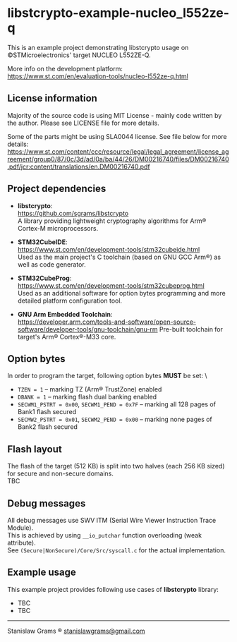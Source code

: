 # libstcrypto-example-nucleo_l552ze-q
This is an example project demonstrating libstcrypto usage on ©STMicroelectronics' target NUCLEO L552ZE-Q.

More info on the development platform: \
https://www.st.com/en/evaluation-tools/nucleo-l552ze-q.html

## License information
Majority of the source code is using MIT License - mainly code written by the author.
Please see LICENSE file for more details.

Some of the parts might be using SLA0044 license. See file below for more details: \
https://www.st.com/content/ccc/resource/legal/legal_agreement/license_agreement/group0/87/0c/3d/ad/0a/ba/44/26/DM00216740/files/DM00216740.pdf/jcr:content/translations/en.DM00216740.pdf

## Project dependencies
- **libstcrypto**: \
https://github.com/sgrams/libstcrypto \
A library providing lightweight cryptography algorithms for Arm® Cortex-M microprocessors.

- **STM32CubeIDE**: \
https://www.st.com/en/development-tools/stm32cubeide.html \
Used as the main project's C toolchain (based on GNU GCC Arm®) as well as code generator.

- **STM32CubeProg**: \
https://www.st.com/en/development-tools/stm32cubeprog.html \
Used as an additional software for option bytes programming and more detailed platform configuration tool.

- **GNU Arm Embedded Toolchain**: \
https://developer.arm.com/tools-and-software/open-source-software/developer-tools/gnu-toolchain/gnu-rm
Pre-built toolchain for target's Arm® Cortex®-M33 core.

## Option bytes
In order to program the target, following option bytes **MUST** be set: \
- `TZEN = 1` – marking TZ (Arm® TrustZone) enabled
- `DBANK = 1` – marking flash dual banking enabled 
- `SECWM1_PSTRT = 0x00`, `SECWM1_PEND = 0x7F` – marking all 128 pages of Bank1 flash secured
- `SECMW2_PSTRT = 0x01`, `SECWM2_PEND = 0x00` – marking none pages of Bank2 flash secured 

## Flash layout
The flash of the target (512 KB) is split into two halves (each 256 KB sized) for secure and non-secure domains. \
TBC

## Debug messages
All debug messages use SWV ITM (Serial Wire Viewer Instruction Trace Module). \
This is achieved by using `__io_putchar` function overloading (weak attribute). \
See `(Secure|NonSecure)/Core/Src/syscall.c` for the actual implementation.

## Example usage
This example project provides following use cases of **libstcrypto** library:
- TBC
- TBC

---
Stanislaw Grams ® <stanislawgrams@gmail.com>
